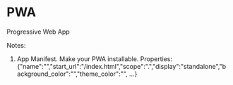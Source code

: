# PWA

Progressive Web App

Notes:
1. App Manifest. 
  Make your PWA installable.
  Properties: {"name":"","start_url":"/index.html","scope":".","display":"standalone","background_color":"","theme_color":"", ...}
